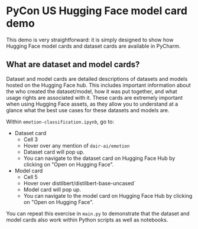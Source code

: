 # PyCon US Hugging Face model card demo

This demo is very straightforward: it is simply designed to show how Hugging Face model cards and dataset cards are available in PyCharm.

## What are dataset and model cards?
Dataset and model cards are detailed descriptions of datasets and models hosted on the Hugging Face hub. This includes important information about the who created the dataset/model, how it was put together, and what usage rights are associated with it. These cards are extremely important when using Hugging Face assets, as they allow you to understand at a glance what the best use cases for these datasets and models are.

Within `emotion-classification.ipynb`, go to:
* Dataset card
  * Cell 3
  * Hover over any mention of `dair-ai/emotion`
  * Dataset card will pop up.
  * You can navigate to the dataset card on Hugging Face Hub by clicking on "Open on Hugging Face".
* Model card
  * Cell 5
  * Hover over distilbert/distilbert-base-uncased`
  * Model card will pop up.
  * You can navigate to the model card on Hugging Face Hub by clicking on "Open on Hugging Face".

You can repeat this exercise in `main.py` to demonstrate that the dataset and model cards also work within Python scripts as well as notebooks.
